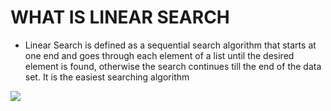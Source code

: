 # WHAT IS LINEAR SEARCH
- Linear Search is defined as a sequential search algorithm that starts at one end and goes through each element of a list until the desired element is found, otherwise the search continues till the end of the data set. It is the easiest searching algorithm
<img src = 'https://www.simplilearn.com/ice9/free_resources_article_thumb/Linear-Search-Algorithm-Soni/what-is-linear-search-algorithm.png'/>